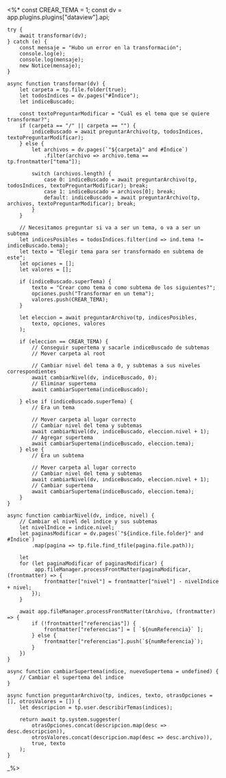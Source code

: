 <%*
    const CREAR_TEMA = 1;
    const dv = app.plugins.plugins["dataview"].api;

    try {
        await transformar(dv);
    } catch (e) {
        const mensaje = "Hubo un error en la transformación";
        console.log(e);
        console.log(mensaje);
        new Notice(mensaje);
    }

    async function transformar(dv) {
        let carpeta = tp.file.folder(true);
        let todosIndices = dv.pages("#Índice");
        let indiceBuscado;
        
        const textoPreguntarModificar = "Cuál es el tema que se quiere transformar?";
        if (carpeta == "/" || carpeta == "") {
            indiceBuscado = await preguntarArchivo(tp, todosIndices, textoPreguntarModificar);
        } else {
            let archivos = dv.pages(`"${carpeta}" and #Índice`)
                .filter(archivo => archivo.tema == tp.frontmatter["tema"]);
            
            switch (archivos.length) {
                case 0: indiceBuscado = await preguntarArchivo(tp, todosIndices, textoPreguntarModificar); break;
                case 1: indiceBuscado = archivos[0]; break;
                default: indiceBuscado = await preguntarArchivo(tp, archivos, textoPreguntarModificar); break;
            }
        }    
    
        // Necesitamos preguntar si va a ser un tema, o va a ser un subtema
        let indicesPosibles = todosIndices.filter(ind => ind.tema != indiceBuscado.tema);
        let texto = "Elegir tema para ser transformado en subtema de este";
        let opciones = [];
        let valores = [];

        if (indiceBuscado.superTema) {
            texto = "Crear como tema o como subtema de los siguientes?";
            opciones.push("Transformar en un tema");
            valores.push(CREAR_TEMA);
        }

        let eleccion = await preguntarArchivo(tp, indicesPosibles,
            texto, opciones, valores
        );

        if (eleccion == CREAR_TEMA) {
            // Conseguir supertema y sacarle indiceBuscado de subtemas
            // Mover carpeta al root

            // Cambiar nivel del tema a 0, y subtemas a sus niveles correspondientes
            await cambiarNivel(dv, indiceBuscado, 0);
            // Eliminar supertema
            await cambiarSupertema(indiceBuscado);

        } else if (indiceBuscado.superTema) {
            // Era un tema

            // Mover carpeta al lugar correcto
            // Cambiar nivel del tema y subtemas
            await cambiarNivel(dv, indiceBuscado, eleccion.nivel + 1);
            // Agregar supertema
            await cambiarSupertema(indiceBuscado, eleccion.tema);
        } else {
            // Era un subtema

            // Mover carpeta al lugar correcto
            // Cambiar nivel del tema y subtemas
            await cambiarNivel(dv, indiceBuscado, eleccion.nivel + 1);
            // Cambiar supertema
            await cambiarSupertema(indiceBuscado, eleccion.tema);
        }
    }

    async function cambiarNivel(dv, indice, nivel) {
        // Cambiar el nivel del indice y sus subtemas
        let nivelIndice = indice.nivel;
        let paginasModificar = dv.pages(`"${indice.file.folder}" and #Índice`)
            .map(pagina => tp.file.find_tfile(pagina.file.path));

        let 
        for (let paginaModificar of paginasModificar) {
             app.fileManager.processFrontMatter(paginaModificar, (frontmatter) => {
                frontmatter["nivel"] = frontmatter["nivel"] - nivelIndice + nivel;
            });
        }

        await app.fileManager.processFrontMatter(tArchivo, (frontmatter) => {
            if (!frontmatter["referencias"]) {
                frontmatter["referencias"] = [ `${numReferencia}` ];
            } else {
                frontmatter["referencias"].push(`${numReferencia}`);
            }
        })
    }

    async function cambiarSupertema(indice, nuevoSupertema = undefined) {
        // Cambiar el supertema del indice
    }

    async function preguntarArchivo(tp, indices, texto, otrasOpciones = [], otrosValores = []) {
        let descripcion = tp.user.describirTemas(indices);
    
        return await tp.system.suggester(
            otrasOpciones.concat(descripcion.map(desc => desc.descripcion)),
            otrosValores.concat(descripcion.map(desc => desc.archivo)),
            true, texto
        );
    }
    
_%>